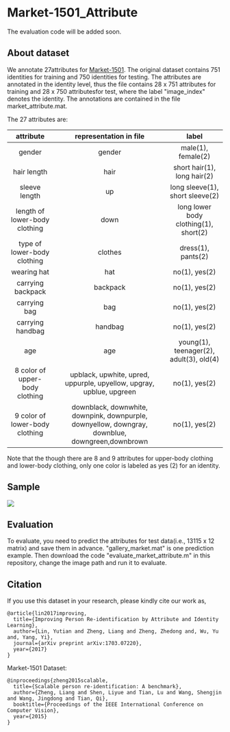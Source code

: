 # Market-1501_Attribute

The evaluation code will be added soon.

## About dataset
We annotate 27attributes for [Market-1501](http://www.liangzheng.org/Project/project_reid.html). 
The original dataset contains 751 identities for training and 750 identities for testing. 
The attributes are annotated in the identity level, 
thus the file contains 28 x 751 attributes for training and 28 x 750 attributesfor test, where the label "image_index" denotes the identity. The annotations are contained in the file market_attribute.mat.

The 27 attributes are: 

| attribute | representation in file | label |
| :----: | :----: | :----: |
| gender | gender | male(1), female(2) |
| hair length | hair| short hair(1), long hair(2)    |
| sleeve length | up | long sleeve(1), short sleeve(2) |
| length of lower-body clothing | down | long lower body clothing(1), short(2)    |
| type of lower-body clothing| clothes| dress(1), pants(2)    |
| wearing hat| hat | no(1), yes(2) |
| carrying backpack| backpack | no(1), yes(2) |
| carrying bag| bag | no(1), yes(2) |
| carrying handbag| handbag | no(1), yes(2) |
| age| age | young(1), teenager(2), adult(3), old(4) |
| 8 color of upper-body clothing| upblack, upwhite, upred, uppurple, upyellow, upgray, upblue, upgreen | no(1), yes(2) |
| 9 color of lower-body clothing| downblack, downwhite, downpink, downpurple, downyellow, downgray, downblue, downgreen,downbrown | no(1), yes(2) |

Note that the though there are 8 and 9 attributes for upper-body clothing and lower-body clothing, only one color is labeled as yes (2) for an identity.

## Sample

![](sample_image.jpg)

## Evaluation

To evaluate, you need to predict the attributes for test data(i.e., 13115 x 12 matrix) and save them in advance. "gallery_market.mat" is one prediction example. Then download the code "evaluate_market_attribute.m" in this repository, change the image path and run it to evaluate.


## Citation

If you use this dataset in your research, please kindly cite our work as,
```
@article{lin2017improving,
  title={Improving Person Re-identification by Attribute and Identity Learning},
  author={Lin, Yutian and Zheng, Liang and Zheng, Zhedong and, Wu, Yu and, Yang, Yi},
  journal={arXiv preprint arXiv:1703.07220},
  year={2017}
}
```
Market-1501 Dataset:
```
@inproceedings{zheng2015scalable,
  title={Scalable person re-identification: A benchmark},
  author={Zheng, Liang and Shen, Liyue and Tian, Lu and Wang, Shengjin and Wang, Jingdong and Tian, Qi},
  booktitle={Proceedings of the IEEE International Conference on Computer Vision},
  year={2015}
}
```

